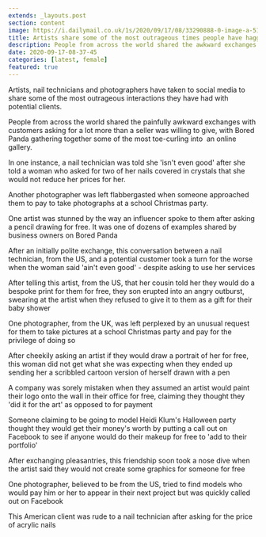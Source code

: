 ```yaml
---
extends: _layouts.post
section: content
image: https://i.dailymail.co.uk/1s/2020/09/17/08/33290888-0-image-a-51_1600327340636.jpg 
title: Artists share some of the most outrageous times people have haggled with them 
description: People from across the world shared the awkward exchanges with customers asking for a lot more than a  seller was willing to give, with Bored Panda gathering some together into an online gallery. 
date: 2020-09-17-08-37-45 
categories: [latest, female] 
featured: true 
--- 
```

Artists, nail technicians and photographers have taken to social media to share some of the most outrageous interactions they have had with potential clients.

People from across the world shared the painfully awkward exchanges with customers asking for a lot more than a seller was willing to give, with Bored Panda gathering together some of the most toe-curling into  an online gallery.

In one instance, a nail technician was told she 'isn't even good' after she told a woman who asked for two of her nails covered in crystals that she would not reduce her prices for her. 

Another photographer was left flabbergasted when someone approached them to pay to take photographs at a school Christmas party. 

One artist was stunned by the way an influencer spoke to them after asking a pencil drawing for free. It was one of dozens of examples shared by business owners on Bored Panda

After an initially polite exchange, this conversation between a nail technician, from the US, and a potential customer took a turn for the worse when the woman said 'ain't even good' - despite asking to use her services

After telling this artist, from the US, that her cousin told her they would do a bespoke print for them for free, they son erupted into an angry outburst, swearing at the artist when they refused to give it to them as a gift for their baby shower

One photographer, from the UK, was left perplexed by an unusual request for them to take pictures at a school Christmas party and pay for the privilege of doing so

After cheekily asking an artist if they would draw a portrait of her for free, this woman did not get what she was expecting when they ended up sending her a scribbled cartoon version of herself drawn with a pen

A company was sorely mistaken when they assumed an artist would paint their logo onto the wall in their office for free, claiming they thought they 'did it for the art' as opposed to for payment

Someone claiming to be going to model Heidi Klum's Halloween party thought they would get their money's worth by putting a call out on Facebook to see if anyone would do their makeup for free to 'add to their portfolio'

After exchanging pleasantries, this friendship soon took a nose dive when the artist said they would not create some graphics for someone for free

One photographer, believed to be from the US, tried to find models who would pay him or her to appear in their next project but was quickly called out on Facebook

This American client was rude to a nail technician after asking for the price of acrylic nails

